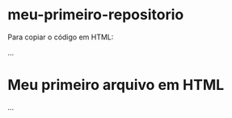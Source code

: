 # meu-primeiro-repositorio

Para copiar o código em HTML:

...
<html>
  <h1>Meu primeiro arquivo em HTML</h1>
</html>
...
